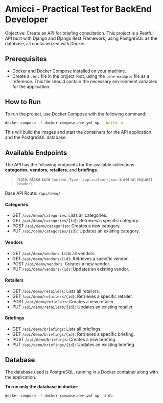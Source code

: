 # Amicci - Practical Test for BackEnd Developer

Objective: Create an API for briefing consultation.
This project is a Restful API built with Django and Django Rest Framework, using PostgreSQL as the database, all containerized with Docker.

## Prerequisites

- Docker and Docker Compose installed on your machine.
- Create a `.env` file in the project root, using the `.env-example` file as a reference. This file should contain the necessary environment variables for the application.

## How to Run

To run the project, use Docker Compose with the following command:

``` bash
docker-compose -f docker-compose.dev.yml up --build -d
```

This will build the images and start the containers for the API application and the PostgreSQL database.

## Available Endpoints

The API has the following endpoints for the available collections: **categories**, **vendors**, **retailers**, and **briefings**.

> Note: Make sure `Content-Type: application/json` is set on request `Headers`

Base API Route: `/api/demo/`

#### Categories

- GET `/api/demo/categories`: Lists all categories.
- GET `/api/demo/categories/{id}`: Retrieves a specific category.
- POST `/api/demo/categories`: Creates a new category.
- PUT `/api/demo/categories/{id}`: Updates an existing category.

#### Vendors

- GET `/api/demo/vendors`: Lists all vendors.
- GET `/api/demo/vendors/{id}`: Retrieves a specific vendor.
- POST `/api/demo/vendors`: Creates a new vendor.
- PUT `/api/demo/vendors/{id}`: Updates an existing vendor.

#### Retailers

- GET `/api/demo/retailers`: Lists all retailers.
- GET `/api/demo/retailers/{id}`: Retrieves a specific retailer.
- POST `/api/demo/retailers`: Creates a new retailer.
- PUT `/api/demo/retailers/{id}`: Updates an existing retailer.

#### Briefings

- GET `/api/demo/briefings`: Lists all briefings.
- GET `/api/demo/briefings/{id}`: Retrieves a specific briefing.
- POST `/api/demo/briefings`: Creates a new briefing.
- PUT `/api/demo/briefings/{id}`: Updates an existing briefing.

## Database

The database used is PostgreSQL, running in a Docker container along with the application.

**To run only the database in docker:**

``` bash
docker-compose -f docker-compose.dev.yml up -d db
```